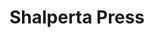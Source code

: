 ---
title: Shalperta Press
layout: collection
permalink: /shalperta/
collection: shalperta
show_excerpts: false
entries_layout: grid
---